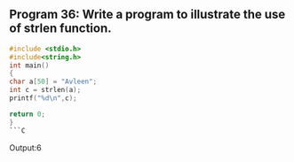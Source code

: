 ## Program 36: Write a program to illustrate the use of strlen function.
```C
#include <stdio.h>
#include<string.h>
int main()
{
char a[50] = "Avleen";
int c = strlen(a);
printf("%d\n",c);

return 0;
}
```C
```
Output:6
```
